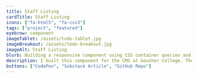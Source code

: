 ```yaml
---
title: Staff Listing
cardTitle: Staff Listing
icons: ["fa-html5", "fa-css3"]
tags: ["project", "featured"]
eyebrow: component
imageTablet: /assets/todo-tablet.jpg
imageBreakout: /assets/todo-breakout.jpg
imageAlt: Staff Listing
blurb: Building a responsive component using CSS container queries and grid layout.
description: I built this component for the CMS at Goucher College. The component needed to be capable of handling any amount of content while maintaining a 1:3 image to text ratio. Using Grid and the new CSS Container Queries, this component adjusts its layout based on its own width and not the width of the viewport. Check out my Substack below where I go into more detail about how I built this compponent.
buttons: ["CodePen", "Substack Article", "GitHub Repo"]
---
```

